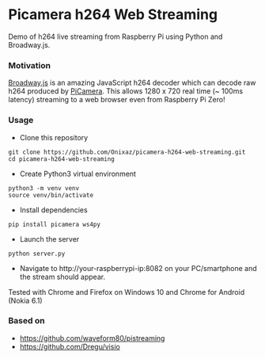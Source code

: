 # Picamera h264 Web Streaming
Demo of h264 live streaming from Raspberry Pi using Python and Broadway.js.

### Motivation

[Broadway.js](https://github.com/mbebenita/Broadway) is an amazing JavaScript h264 decoder which can decode raw h264 produced by [PiCamera](https://github.com/waveform80/picamera). This allows 1280 x 720 real time (~ 100ms latency) streaming to a web browser even from Raspberry Pi Zero!

### Usage

* Clone this repository

```
git clone https://github.com/Onixaz/picamera-h264-web-streaming.git
cd picamera-h264-web-streaming
```

* Create Python3 virtual environment

```
python3 -m venv venv
source venv/bin/activate
```

* Install dependencies

```
pip install picamera ws4py
```

* Launch the server

```
python server.py
```
* Navigate to http://your-raspberrypi-ip:8082 on your PC/smartphone and the stream should appear.

Tested with Chrome and Firefox on Windows 10 and Chrome for Android (Nokia 6.1) 

### Based on

* https://github.com/waveform80/pistreaming
* https://github.com/Dregu/visio



